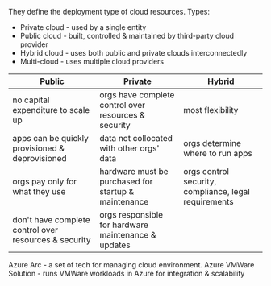 They define the deployment type of cloud resources.
Types:
- Private cloud - used by a single entity
- Public cloud - built, controlled & maintained by third-party cloud provider
- Hybrid cloud - uses both public and private clouds interconnectedly
- Multi-cloud - uses multiple cloud providers

| Public                                          | Private                                              | Hybrid                                                |
| ----------------------------------------------- | ---------------------------------------------------- | ----------------------------------------------------- |
| no capital expenditure to scale up              | orgs have complete control over resources & security | most flexibility                                      |
| apps can be quickly provisioned & deprovisioned | data not collocated with other orgs' data            | orgs determine where to run apps                      |
| orgs pay only for what they use                 | hardware must be purchased for startup & maintenance | orgs control security, compliance, legal requirements |
| don't have complete control over resources & security | orgs responsible for hardware maintenance & updates |                                                       |

Azure Arc - a set of tech for managing cloud environment.
Azure VMWare Solution - runs VMWare workloads in Azure for integration & scalability
